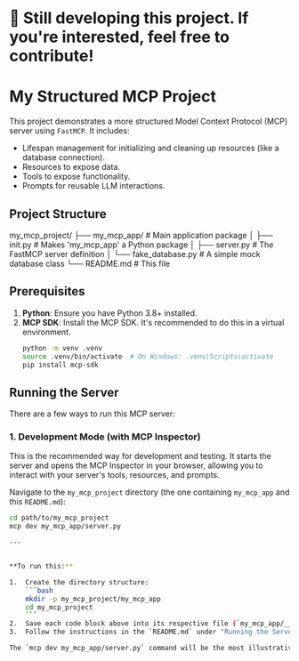 # 🚧 Still developing this project. If you're interested, feel free to contribute!

# My Structured MCP Project

This project demonstrates a more structured Model Context Protocol (MCP) server using `FastMCP`.
It includes:
- Lifespan management for initializing and cleaning up resources (like a database connection).
- Resources to expose data.
- Tools to expose functionality.
- Prompts for reusable LLM interactions.

## Project Structure

my_mcp_project/
├── my_mcp_app/ # Main application package
│ ├── init.py # Makes 'my_mcp_app' a Python package
│ ├── server.py # The FastMCP server definition
│ └── fake_database.py # A simple mock database class
└── README.md # This file

## Prerequisites

1.  **Python**: Ensure you have Python 3.8+ installed.
2.  **MCP SDK**: Install the MCP SDK. It's recommended to do this in a virtual environment.
    ```bash
    python -m venv .venv
    source .venv/bin/activate  # On Windows: .venv\Scripts\activate
    pip install mcp-sdk
    ```

## Running the Server

There are a few ways to run this MCP server:

### 1. Development Mode (with MCP Inspector)

This is the recommended way for development and testing. It starts the server and opens the MCP Inspector in your browser, allowing you to interact with your server's tools, resources, and prompts.

Navigate to the `my_mcp_project` directory (the one containing `my_mcp_app` and this `README.md`):

```bash
cd path/to/my_mcp_project
mcp dev my_mcp_app/server.py

---


**To run this:**

1.  Create the directory structure:
    ```bash
    mkdir -p my_mcp_project/my_mcp_app
    cd my_mcp_project
    ```
2.  Save each code block above into its respective file (`my_mcp_app/__init__.py`, `my_mcp_app/fake_database.py`, `my_mcp_app/server.py`, and `README.md`).
3.  Follow the instructions in the `README.md` under "Running the Server", starting with the "Prerequisites".

The `mcp dev my_mcp_app/server.py` command will be the most illustrative as it spins up the MCP Inspector, allowing you to easily test all the defined resources, tools, and prompts. You'll also see the print statements from the lifespan manager and the fake database in your terminal, showing the setup and teardown process.
